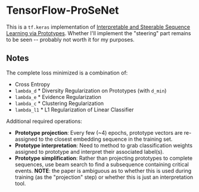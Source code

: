 # TensorFlow-ProSeNet

This is a `tf.keras` implementation of [Interpretable and Steerable Sequence Learning via Prototypes](https://arxiv.org/abs/1907.09728). Whether I'll implement the "steering" part remains to be seen -- probably not worth it for my purposes.

## Notes

The complete loss minimized is a combination of:

- Cross Entropy
- `lambda_d` * Diversity Regularization on Prototypes (with `d_min`)
- `lambda_e` * Evidence Regularization
- `lambda_c` * Clustering Regularization
- `lambda_l1` * L1 Regularization of Linear Classifier

Additional required operations:

- **Prototype projection**: Every few (~4) epochs, prototype vectors are re-assigned to the closest embedding sequence in the training set.
- **Prototype interpretation**: Need to method to grab classification weights assigned to prototype and interpret their associated label(s).
- **Prototype simplification**: Rather than projecting prototypes to complete sequences, use beam search to find a subsequence containing critical events. **NOTE**: the paper is ambiguous as to whether this is used during training (as the "projection" step) or whether this is just an interpretation tool.
